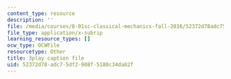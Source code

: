 ```yaml
---
content_type: resource
description: ''
file: /media/courses/8-01sc-classical-mechanics-fall-2016/52372d78adc75df2908f5180c34da82f_yLb_a1EE888.vtt
file_type: application/x-subrip
learning_resource_types: []
ocw_type: OCWFile
resourcetype: Other
title: 3play caption file
uid: 52372d78-adc7-5df2-908f-5180c34da82f
---
```

